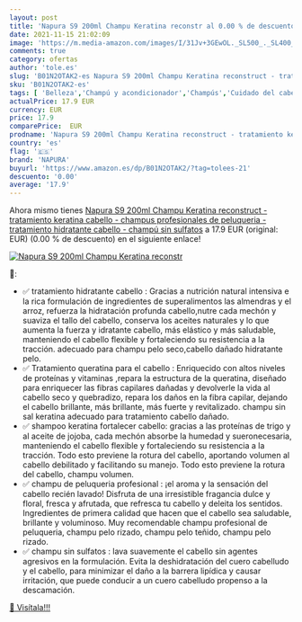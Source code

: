 ```yaml
---
layout: post
title: 'Napura S9 200ml Champu Keratina reconstr al 0.00 % de descuento'
date: 2021-11-15 21:02:09
image: 'https://m.media-amazon.com/images/I/31Jv+3GEwOL._SL500_._SL400_.jpg'
comments: true
category: ofertas
author: 'tole.es'
slug: 'B01N2OTAK2-es Napura S9 200ml Champu Keratina reconstruct - tratamiento...'
sku: 'B01N2OTAK2-es'
tags: [ 'Belleza','Champú y acondicionador','Champús','Cuidado del cabello','champu','champú','napura', ]
actualPrice: 17.9 EUR
currency: EUR
price: 17.9
comparePrice:  EUR
prodname: 'Napura S9 200ml Champu Keratina reconstruct - tratamiento keratina cabello - champus profesionales de peluqueria - tratamiento hidratante cabello - champú sin sulfatos'
country: 'es'
flag: '🇪🇸'
brand: 'NAPURA'
buyurl: 'https://www.amazon.es/dp/B01N2OTAK2/?tag=tolees-21'
descuento: '0.00'
average: '17.9'
---
```


Ahora mismo tienes [Napura S9 200ml Champu Keratina reconstruct - tratamiento keratina cabello - champus profesionales de peluqueria - tratamiento hidratante cabello - champú sin sulfatos](https://www.amazon.es/dp/B01N2OTAK2/?tag=tolees-21) a 17.9 EUR (original:  EUR) (0.00 %  de descuento) en el siguiente enlace!

[![Napura S9 200ml Champu Keratina reconstr](https://m.media-amazon.com/images/I/31Jv+3GEwOL._SL500_._SL400_.jpg)](https://www.amazon.es/dp/B01N2OTAK2/?tag=tolees-21)

🔎:

- ✅ tratamiento hidratante cabello : Gracias a nutrición natural intensiva e la rica formulación de ingredientes de superalimentos las almendras y el arroz, refuerza la hidratación profunda cabello,nutre cada mechón y suaviza el tallo del cabello, conserva los aceites naturales y lo que aumenta la fuerza ​y idratante cabello, más elástico y más saludable, manteniendo el cabello flexible y fortaleciendo su resistencia a la tracción. adecuado para champu pelo seco,cabello dañado hidratante pelo.
- ✅ Tratamiento queratina para el cabello : Enriquecido con altos niveles de proteínas y vitaminas ,repara la estructura de la queratina, diseñado para enriquecer las fibras capilares dañadas y devolverle la vida al cabello seco y quebradizo, repara los daños en la fibra capilar, dejando el cabello brillante, más brillante, más fuerte y revitalizado. champu sin sal keratina adecuado para tratamiento cabello dañado.
- ✅ shampoo keratina fortalecer cabello: gracias a las proteínas de trigo y al aceite de jojoba, cada mechón absorbe la humedad y suero ​necesaria, manteniendo ​el cabello flexible y fortaleciendo su resistencia a la tracción. Todo esto previene la rotura del cabello, aportando volumen al cabello debilitado y facilitando su manejo. Todo esto previene la rotura del cabello, champu volumen.
- ✅ champu de peluqueria profesional : ¡el aroma y la sensación del cabello recién lavado! Disfruta de una irresistible fragancia dulce y floral, fresca y afrutada, que refresca tu cabello y deleita los sentidos. Ingredientes de primera calidad que hacen que el cabello sea saludable, brillante y voluminoso. Muy recomendable champu profesional de peluqueria, champu pelo rizado, champu pelo teñido, champu pelo rizado.
- ✅ champu sin sulfatos : lava suavemente el cabello sin agentes agresivos en la formulación. Evita la deshidratación del cuero cabelludo y el cabello, para minimizar el daño a la barrera lipídica y causar irritación, que puede conducir a un cuero cabelludo propenso a la descamación.

[🛒 Visítala!!!](https://www.amazon.es/dp/B01N2OTAK2/?tag=tolees-21)
